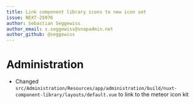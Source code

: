```yaml
---
title: Link component library icons to new icon set
issue: NEXT-25976
author: Sebastian Seggewiss
author_email: s.seggewiss@snapadmin.net
author_github: @seggewiss
---
```

# Administration
* Changed `src/Administration/Resources/app/administration/build/nuxt-component-library/layouts/default.vue` to link to the meteor icon kit
